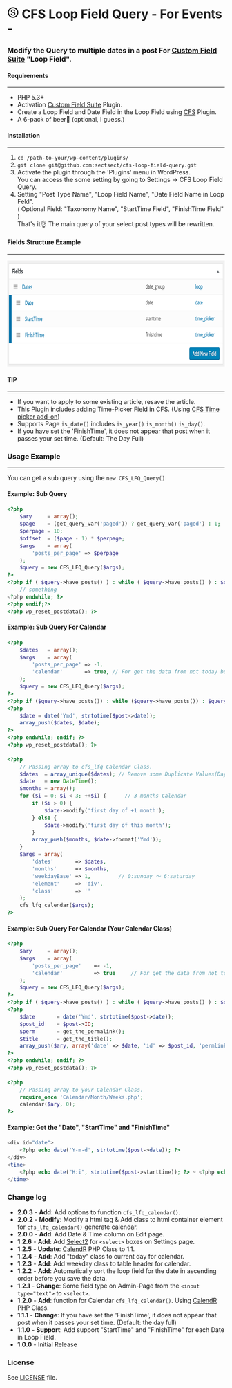 # ![Alt text](images/logo.jpg "SECT") CFS Loop Field Query - For Events -

### Modify the Query to multiple dates in a post For [Custom Field Suite](https://wordpress.org/plugins/custom-field-suite/) "Loop Field".

#### Requirements
- - -
* PHP 5.3+
* Activation [Custom Field Suite](https://wordpress.org/plugins/custom-field-suite/) Plugin.
* Create a Loop Field and Date Field in the Loop Field using [CFS](https://wordpress.org/plugins/custom-field-suite/) Plugin.
* A 6-pack of beer🍺 (optional, I guess.)

#### Installation
- - -

 1. `cd /path-to-your/wp-content/plugins/`
 2. `git clone git@github.com:sectsect/cfs-loop-field-query.git`
 3. Activate the plugin through the 'Plugins' menu in WordPress.  
 You can access the some setting by going to Settings -> CFS Loop Field Query.
 4. Setting "Post Type Name", "Loop Field Name", "Date Field Name in Loop Feld".  
 ( Optional Field: "Taxonomy Name", "StartTime Field", "FinishTime Field" )  
 That's it:ok_hand: The main query of your select post types will be rewritten.

#### Fields Structure Example
- - -
 <img src="images/screenshot.png" width="789" height="245">

#### TIP
- - -
* If you want to apply to some existing article, resave the article.  
* This Plugin includes adding Time-Picker Field in CFS. (Using [CFS Time picker add-on](https://github.com/ersoma/cfs-time))
* Supports Page `is_date()` includes `is_year()` `is_month()` `is_day()`.
* If you have set the 'FinishTime', it does not appear that post when it passes your set time. (Default: The Day Full)

### Usage Example
- - -
You can get a sub query using the `new CFS_LFQ_Query()`

#### Example: Sub Query
``` php
<?php
    $ary	 = array();
    $page    = (get_query_var('paged')) ? get_query_var('paged') : 1;
    $perpage = 10;
    $offset  = ($page - 1) * $perpage;
    $args    = array(
        'posts_per_page' => $perpage
    );
    $query = new CFS_LFQ_Query($args);
?>
<?php if ( $query->have_posts() ) : while ( $query->have_posts() ) : $query->the_post(); ?>
    // something
<?php endwhile; ?>
<?php endif;?>
<?php wp_reset_postdata(); ?>
```
#### Example: Sub Query For Calendar  
``` php
<?php
    $dates   = array();
    $args    = array(
        'posts_per_page' => -1,
        'calendar'       => true, // For get the data from not today but first day in this month.
    );
    $query = new CFS_LFQ_Query($args);
?>
<?php if ($query->have_posts()) : while ($query->have_posts()) : $query->the_post(); ?>
<?php
    $date = date('Ymd', strtotime($post->date));
    array_push($dates, $date);
?>
<?php endwhile; endif; ?>
<?php wp_reset_postdata(); ?>

<?php
    // Passing array to cfs_lfq Calendar Class.
    $dates  = array_unique($dates); // Remove some Duplicate Values(Day)
    $date   = new DateTime();
    $months = array();
    for ($i = 0; $i < 3; ++$i) {	  // 3 months Calendar
        if ($i > 0) {
            $date->modify('first day of +1 month');
        } else {
            $date->modify('first day of this month');
        }
        array_push($months, $date->format('Ymd'));
    }
	$args = array(
		'dates'       => $dates,
		'months'      => $months,
		'weekdayBase' => 1,			// 0:sunday ～ 6:saturday
		'element'     => 'div',
		'class'       => ''
	);
	cfs_lfq_calendar($args);
?>
```
#### Example: Sub Query For Calendar (Your Calendar Class)
``` php
<?php
    $ary	 = array();
    $args    = array(
        'posts_per_page'    => -1,
        'calendar'          => true		// For get the data from not today but first day in this month.
    );
    $query = new CFS_LFQ_Query($args);
?>
<?php if ( $query->have_posts() ) : while ( $query->have_posts() ) : $query->the_post(); ?>
<?php
    $date       = date('Ymd', strtotime($post->date));
    $post_id    = $post->ID;
    $perm       = get_the_permalink();
    $title      = get_the_title();
    array_push($ary, array('date' => $date, 'id' => $post_id, 'permlink' => $perm, 'title' => $title));
?>
<?php endwhile; endif; ?>
<?php wp_reset_postdata(); ?>

<?php
    // Passing array to your Calendar Class.
    require_once 'Calendar/Month/Weeks.php';
    calendar($ary, 0);
?>
```
#### Example: Get the "Date", "StartTime" and "FinishTime"
``` php
<div id="date">
    <?php echo date('Y-m-d', strtotime($post->date)); ?>
</div>
<time>
    <?php echo date("H:i", strtotime($post->starttime)); ?> ~ <?php echo date("H:i", strtotime($post->finishtime)); ?>
</time>
```
### Change log  
 * **2.0.3** - **Add**: Add options to function `cfs_lfq_calendar()`.
 * **2.0.2** - **Modify**: Modify a html tag & Add class to html container element for `cfs_lfq_calendar()` generate calendar.
 * **2.0.0** - **Add**: Add Date & Time column on Edit page.
 * **1.2.6** - **Add**: Add [Select2](https://github.com/select2/select2) for `<select>` boxes on Settings page.
 * **1.2.5** - **Update**: [CalendR](https://github.com/yohang/CalendR) PHP Class to 1.1.
 * **1.2.4** - **Add**: Add "today" class to current day for calendar.
 * **1.2.3** - **Add**: Add weekday class to table header for calendar.
 * **1.2.2** - **Add**: Automatically sort the loop field for the date in ascending order before you save the data.
 * **1.2.1** - **Change**: Some field type on Admin-Page from the `<input type="text">` to `<select>`.
 * **1.2.0** - **Add**: function for Calendar `cfs_lfq_calendar()`. Using [CalendR](https://github.com/yohang/CalendR) PHP Class.
 * **1.1.1** - **Change**: If you have set the 'FinishTime', it does not appear that post when it passes your set time. (Default: the day full)
 * **1.1.0** - **Support**: Add support "StartTime" and "FinishTime" for each Date in Loop Field.
 * **1.0.0** - Initial Release

### License
See [LICENSE](https://github.com/sectsect/cfs-loop-field-query/blob/master/LICENSE) file.
